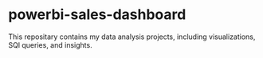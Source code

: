 # powerbi-sales-dashboard
This repositary contains my data analysis projects, including visualizations, SQl queries, and insights.
